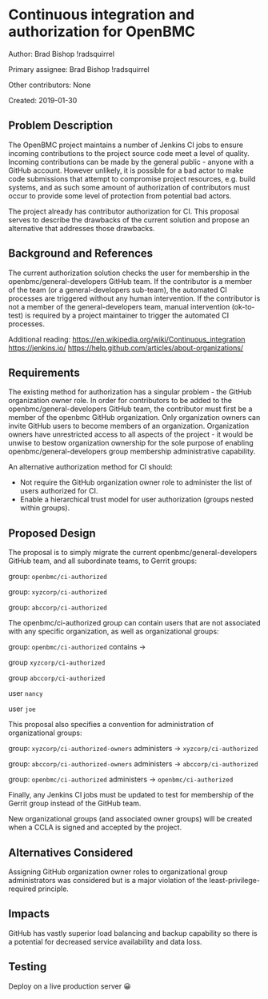 # Continuous integration and authorization for OpenBMC

Author:
  Brad Bishop !radsquirrel

Primary assignee:
  Brad Bishop !radsquirrel

Other contributors:
  None

Created:
  2019-01-30

## Problem Description
The OpenBMC project maintains a number of Jenkins CI jobs to ensure incoming
contributions to the project source code meet a level of quality.  Incoming
contributions can be made by the general public - anyone with a GitHub account.
However unlikely, it is possible for a bad actor to make code submissions that
attempt to compromise project resources, e.g. build systems, and as such some
amount of authorization of contributors must occur to provide some level of
protection from potential bad actors.


The project already has contributor authorization for CI.  This proposal serves
to describe the drawbacks of the current solution and propose an alternative
that addresses those drawbacks.

## Background and References
The current authorization solution checks the user for membership in the
openbmc/general-developers GitHub team.  If the contributor is a member of the
team (or a general-developers sub-team), the automated CI processes are
triggered without any human intervention.  If the contributor is not a member of
the general-developers team, manual intervention (ok-to-test) is required by a
project maintainer to trigger the automated CI processes.


Additional reading:
https://en.wikipedia.org/wiki/Continuous_integration
https://jenkins.io/
https://help.github.com/articles/about-organizations/

## Requirements
The existing method for authorization has a singular problem - the GitHub
organization owner role.  In order for contributors to be added to the
openbmc/general-developers GitHub team, the contributor must first be a member
of the openbmc GitHub organization.  Only organization owners can invite GitHub
users to become members of an organization.  Organization owners have
unrestricted access to all aspects of the project - it would be unwise to bestow
organization ownership for the sole purpose of enabling
openbmc/general-developers group membership administrative capability.


An alternative authorization method for CI should:
 - Not require the GitHub organization owner role to administer the list of
   users authorized for CI.
 - Enable a hierarchical trust model for user authorization (groups nested
   within groups).

## Proposed Design
The proposal is to simply migrate the current openbmc/general-developers GitHub
team, and all subordinate teams, to Gerrit groups:

group: `openbmc/ci-authorized`

group: `xyzcorp/ci-authorized`

group: `abccorp/ci-authorized`

The openbmc/ci-authorized group can contain users that are not associated with
any specific organization, as well as organizational groups:

group: `openbmc/ci-authorized` contains ->

  group `xyzcorp/ci-authorized`

  group `abccorp/ci-authorized`

  user `nancy`

  user `joe`

This proposal also specifies a convention for administration of organizational
groups:

group: `xyzcorp/ci-authorized-owners` administers -> `xyzcorp/ci-authorized`

group: `abccorp/ci-authorized-owners` administers -> `abccorp/ci-authorized`

group: `openbmc/ci-authorized` administers -> `openbmc/ci-authorized`

Finally, any Jenkins CI jobs must be updated to test for membership of the
Gerrit group instead of the GitHub team.

New organizational groups (and associated owner groups) will be created when a
CCLA is signed and accepted by the project.

## Alternatives Considered
Assigning GitHub organization owner roles to organizational group administrators
was considered but is a major violation of the least-privilege-required
principle.

## Impacts
GitHub has vastly superior load balancing and backup capability so there is a
potential for decreased service availability and data loss.

## Testing
Deploy on a live production server 😀
